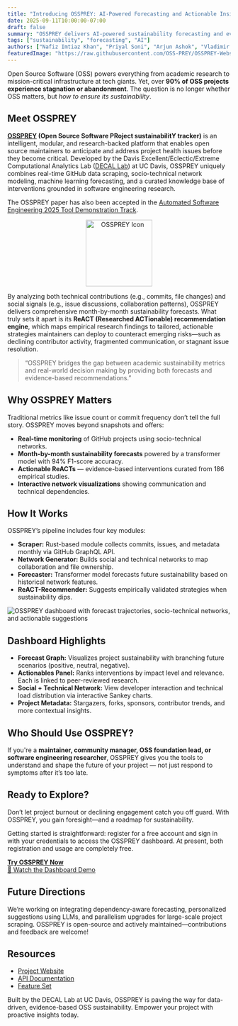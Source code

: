 ```yaml
---
title: "Introducing OSSPREY: AI-Powered Forecasting and Actionable Insights for OSS Sustainability"
date: 2025-09-11T10:00:00-07:00
draft: false
summary: "OSSPREY delivers AI-powered sustainability forecasting and evidence-based recommendations to help maintainers keep projects healthy."
tags: ["sustainability", "forecasting", "AI"]
authors: ["Nafiz Imtiaz Khan", "Priyal Soni", "Arjun Ashok", "Vladimir Filkov"]
featuredImage: "https://raw.githubusercontent.com/OSS-PREY/OSSPREY-Website/refs/heads/main/static/images/ossprey-dashboard.png"
---
```


Open Source Software (OSS) powers everything from academic research to mission-critical infrastructure at tech giants. Yet, over **90% of OSS projects experience stagnation or abandonment**. The question is no longer whether OSS matters, but _how to ensure its sustainability_.

## Meet OSSPREY

**<a href="https://oss-prey.github.io/OSSPREY-Website/" target="_blank">OSSPREY</a> (Open Source Software PRoject sustainabilitY tracker)** is an intelligent, modular, and research-backed platform that enables open source maintainers to anticipate and address project health issues before they become critical. Developed by the Davis Excellent/Eclectic/Extreme Computational Analytics Lab (<a href="https://decallab.cs.ucdavis.edu/" target="_blank">DECAL Lab</a>) at UC Davis, OSSPREY uniquely combines real-time GitHub data scraping, socio-technical network modeling, machine learning forecasting, and a curated knowledge base of interventions grounded in software engineering research.

The OSSPREY paper has also been accepted in the <a href="https://conf.researchr.org/track/ase-2025/ase-2025-tool-demonstration-track" target="_blank">Automated Software Engineering 2025 Tool Demonstration Track</a>.

<p align="center">
  <img src="https://oss-prey.github.io/OSSPREY-Website/static/images/favicon.ico" alt="OSSPREY Icon" width="150"/>
</p>

By analyzing both technical contributions (e.g., commits, file changes) and social signals (e.g., issue discussions, collaboration patterns), OSSPREY delivers comprehensive month-by-month sustainability forecasts. What truly sets it apart is its **ReACT (Researched ACTionable) recommendation engine**, which maps empirical research findings to tailored, actionable strategies maintainers can deploy to counteract emerging risks—such as declining contributor activity, fragmented communication, or stagnant issue resolution.

> “OSSPREY bridges the gap between academic sustainability metrics and real-world decision making by providing both forecasts and evidence-based recommendations.”

## Why OSSPREY Matters

Traditional metrics like issue count or commit frequency don’t tell the full story. OSSPREY moves beyond snapshots and offers:

- **Real-time monitoring** of GitHub projects using socio-technical networks.
- **Month-by-month sustainability forecasts** powered by a transformer model with 94% F1-score accuracy.
- **Actionable ReACTs** — evidence-based interventions curated from 186 empirical studies.
- **Interactive network visualizations** showing communication and technical dependencies.

## How It Works

OSSPREY’s pipeline includes four key modules:

- **Scraper:** Rust-based module collects commits, issues, and metadata monthly via GitHub GraphQL API.
- **Network Generator:** Builds social and technical networks to map collaboration and file ownership.
- **Forecaster:** Transformer model forecasts future sustainability based on historical network features.
- **ReACT-Recommender:** Suggests empirically validated strategies when sustainability dips.

![OSSPREY dashboard with forecast trajectories, socio-technical networks, and actionable suggestions](https://raw.githubusercontent.com/OSS-PREY/OSSPREY-Website/refs/heads/main/static/images/ossprey-dashboard-2.PNG)

## Dashboard Highlights

- **Forecast Graph:** Visualizes project sustainability with branching future scenarios (positive, neutral, negative).
- **Actionables Panel:** Ranks interventions by impact level and relevance. Each is linked to peer-reviewed research.
- **Social + Technical Network:** View developer interaction and technical load distribution via interactive Sankey charts.
- **Project Metadata:** Stargazers, forks, sponsors, contributor trends, and more contextual insights.

## Who Should Use OSSPREY?

If you're a **maintainer, community manager, OSS foundation lead, or software engineering researcher**, OSSPREY gives you the tools to understand and shape the future of your project — not just respond to symptoms after it’s too late.

## Ready to Explore?

Don’t let project burnout or declining engagement catch you off guard. With OSSPREY, you gain foresight—and a roadmap for sustainability.

Getting started is straightforward: register for a free account and sign in with your credentials to access the OSSPREY dashboard. At present, both registration and usage are completely free.

<a href="https://oss-prey.github.io/OSSPREY-Website/" target="_blank"><strong>Try OSSPREY Now</strong></a>  
<a href="https://www.youtube.com/watch?v=N7a0v4hPylU" target="_blank">🎥 Watch the Dashboard Demo</a>

## Future Directions

We’re working on integrating dependency-aware forecasting, personalized suggestions using LLMs, and parallelism upgrades for large-scale project scraping. OSSPREY is open-source and actively maintained—contributions and feedback are welcome!

## Resources

- <a href="https://oss-prey.github.io/OSSPREY-Website/" target="_blank">Project Website</a>  
- <a href="https://oss-prey.github.io/OSSPREY-Website/#API" target="_blank">API Documentation</a>  
- <a href="https://oss-prey.github.io/OSSPREY-Website/#Features" target="_blank">Feature Set</a>  

Built by the DECAL Lab at UC Davis, OSSPREY is paving the way for data-driven, evidence-based OSS sustainability. Empower your project with proactive insights today.

